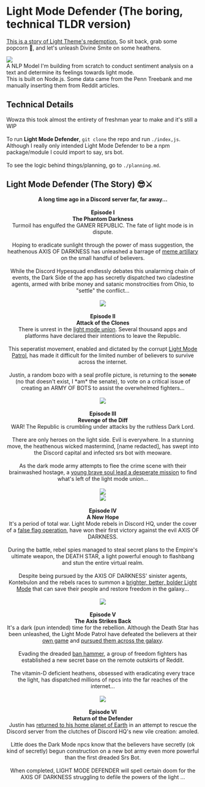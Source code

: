 # Light Mode Defender (The boring, technical TLDR version)
<a href='https://discord.com/blog/light-theme-redeemed'>This is a story of Light Theme's redemption.</a> So sit back, grab some popcorn 🍿, and let's unleash Divine Smite on some heathens. <br />

<img src="https://i.imgur.com/YNtKDEy.png" /><br />
A NLP Model I'm building from scratch to conduct sentiment analysis on a text and determine its feelings towards light mode. <br />
This is built on Node.js. Some data came from the Penn Treebank and me manually inserting them from Reddit articles.

## Technical Details
Wowza this took almost the entirety of freshman year to make and it's still a WIP <br /><br />
To run **Light Mode Defender**, `git clone` the repo and run `./index,js`. Although I really only intended Light Mode Defender to be a npm package/module I could import to say, srs bot. <br /><br />
To see the logic behind things/planning, go to `./planning.md`.

## Light Mode Defender (The Story) 😎⚔️
<p align="center">
  <b>A long time ago in a Discord server far, far away...</b><br />
  <br />
  <b>Episode I</b> <br />
  <b>The Phantom Darkness</b> <br />
  Turmoil has engulfed the GAMER REPUBLIC. The fate of light mode is in dispute. <br />
  <br />
  Hoping to eradicate sunlight through the power of mass suggestion, the heathenous AXIS OF DARKNESS has unleashed a barrage of <a href="https://www.kotaku.com.au/2018/04/nobody-understands-the-people-who-use-discords-light-theme/">meme artillary</a> on the small handful of believers.<br />
  <br />
  While the Discord Hypesquad endlessly debates this unalarming chain of events, the Dark Side of the app has secretly dispatched two cladestine agents, armed with bribe money and satanic monstrocities from Ohio, to "settle" the conflict... <br /> <br />
  <img src="https://i.imgur.com/VjkP67t.png" />
  <br /> 
  <br />
  <b>Episode II</b> <br />
  <b>Attack of the Clones</b> <br />
  There is unrest in the <a href="https://disboard.org/server/714688371401949207">light mode union</a>. Several thousand apps and platforms have declared their intentions to leave the Republic.<br />
  <br />
  This seperatist movement, enabled and dictated by the corrupt <a href="https://www.reddit.com/r/LightModePatrol/">Light Mode Patrol</a>, has made it difficult for the limited number of believers to survive across the internet. <br />
  <br />
  Justin, a random bozo with a seal profile picture, is returning to the <s>senate</s> (no that doesn't exist, I *am* the senate), to vote on a critical issue of creating an ARMY OF BOTS to assist the overwhelmed fighters...<br /> <br />
  <img src="https://i.imgur.com/2gsSj6I.png"/>
  <br /> 
  <br />
  <b>Episode III</b> <br />
  <b>Revenge of the Diff</b> <br />
  WAR! The Republic is crumbling under attacks by the ruthless Dark Lord. <br />
  <br />
  There are only heroes on the light side. Evil is everywhere. In a stunning move, the heathenous wicked mastermind, [name redacted], has swept into the Discord capital and infected srs bot with meoware.<br />
  <br />
  As the dark mode army attempts to flee the crime scene with their brainwashed hostage, a <a href='https://www.youtube.com/watch?v=oTHpCYFz5qE'>young brave soul lead a desperate mission</a> to find what's left of the light mode union... <br /> <br />
  <img src="https://i.imgur.com/n5t5S0s.png" /> <br />
  <img src="https://i.imgur.com/jDT0R7s.png" />
  <br /> 
  <br />
  <b>Episode IV</b> <br />
  <b>A New Hope</b> <br />
  It's a period of total war. Light Mode rebels in Discord HQ, under the cover of a <a href="https://www.reddit.com/r/discordapp/comments/bf6193/about_light_theme/?utm_source=share&utm_medium=web2x">false flag operation</a>, have won their first victory against the evil AXIS OF DARKNESS. <br />
  <br />
  During the battle, rebel spies managed to steal secret plans to the Empire's ultimate weapon, the DEATH STAR, a light powerful enough to flashbang and stun the entire virtual realm. <br />
  <br />
  Despite being pursued by the AXIS OF DARKNESS' sinister agents, Kontebulon and the rebels races to summon a <a href="https://twitter.com/discord/status/1171167852889436160">brighter, better, bolder Light Mode</a> that can save their people and restore freedom in the galaxy... <br /><br />
  <img src="https://i.imgur.com/71soUDF.png" />
  <br /> 
  <br />
  <b>Episode V</b> <br />
  <b>The Axis Strikes Back</b> <br />
  It's a dark (pun intended) time for the rebellion. Although the Death Star has been unleashed, the Light Mode Patrol have defeated the believers at their <a href="https://i.imgur.com/v2kTabd.png">own game</a> and <a href="https://i.imgur.com/7cAOMGU.png">pursued them across the galaxy</a>.<br />
  <br />
  Evading the dreaded <a href="https://www.youtube.com/watch?v=zFOjkmfHmsc">ban hammer</a>, a group of freedom fighters has established a new secret base on the remote outskirts of Reddit. <br />
  <br />
  The vitamin-D deficient heathens, obsessed with eradicating every trace the light, has dispatched millions of npcs into the far reaches of the internet...<br />
  <br />
  <img src="https://i.imgur.com/nqnmS3Q.png" /> 
  <br />
  <br />
  <b>Episode VI</b> <br />
  <b>Return of the Defender</b> <br />
  Justin has <a href="https://www.youtube.com/watch?v=K4TE8CZ5rXs">returned to his home planet of Earth</a> in an attempt to rescue the Discord server from the clutches of Discord HQ's new vile creation: amoled. <br />
  <br />
  Little does the Dark Mode npcs know that the believers have secretly (ok kind of secretly) begun construction on a new bot army even more powerful than the first dreaded Srs Bot.<br />
  <br />
  When completed, LIGHT MODE DEFENDER will spell certain doom for the AXIS OF DARKNESS struggling to defile the powers of the light ...
</p>

